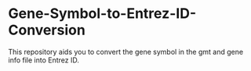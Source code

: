 # Gene-Symbol-to-Entrez-ID-Conversion
This repository aids you to convert the gene symbol in the gmt and gene info file into Entrez ID.

